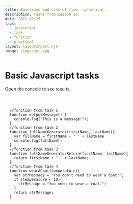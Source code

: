 ```yaml
---
title: Functions and control flow - practical.
description: Tasks from Lesson 10.
date: 2021-02-25
tags:
  - javascript
  - task
  - function
  - practical
layout: layouts/post.njk
image: /img/coat.jpg
---
```


<div class="container mt-4">
  <h1>Basic Javascript tasks</h1>
  <p>Open the console to see results.</p>
  <code>
  <pre>
  //function from task 1
  function outputMessage() {
    console.log("This is a message!");
  }
  //function from task 2
  function fullNameGenerator(firstName, lastName){
    var fullName = firstName + ' ' + lastName
    console.log(fullName);
  }
  //function from task 3
  function fullNameGeneratorReturn(firstName, lastName){
    return firstName + ' ' + lastName;
  }
  //function from task 4
  function wearACoat(temperature){
    var strMessage = "You don't need to wear a coat!";
    if (temperature < 10){
      strMessage = "You need to wear a coat.";
    }
    return strMessage;
  }
  </pre>
  </code>
</div>
<script>
  //function from task 1
  function outputMessage() {
    console.log("This is a message!");
  }
  //function from task 2
  function fullNameGenerator(firstName, lastName){
    var fullName = firstName + ' ' + lastName
    console.log(fullName);
  }
  //function from task 3
  function fullNameGeneratorReturn(firstName, lastName){
    return firstName + ' ' + lastName;
  }
  //function from task 4
  function wearACoat(temperature){
    var strMessage = "You don't need to wear a coat!";
    if (temperature < 10){
      strMessage = "You need to wear a coat.";
    }
    return strMessage;
  }
  console.log("Task 1 above");
  console.log("-------------");
  //Calls the output message
  outputMessage();
  console.log("-------------");
  console.log("Task 1 below");
  console.log("Task 2 above");
  console.log("-------------");
  //Calls the output message
  var fName = 'Marcin';
  var lName = 'Mukosiej';
  fullNameGenerator(fName, lName);
  console.log("-------------");
  console.log("Task 2 below");
  console.log("Task 3 above");
  console.log("-------------");
  //Calls the output message
  var fName = 'Marcin';
  var lName = 'Mukosiej';
  var fullName = fullNameGeneratorReturn(fName, lName);
  console.log(fullName);
  console.log("-------------");
  console.log("Task 3 below");
  console.log("Task 4 above");
  console.log("-------------");
  var temp1 = wearACoat(15);
  var temp2 = wearACoat(9);
  var temp3 = wearACoat(10);
  console.log(temp1);
  console.log(temp2);
  console.log(temp3);
  console.log("-------------");
  console.log("Task 4 below");
    console.log("Task 5 above");
  /*----- Task5 -----*/
  function wearACoatExtra(temperature){
    var strMessage;
    if (temperature < 0) {
      strMessage = "Do not go outside.";
    } else if (temperature < 10) {
      strMessage = "You do need a coat and a hat.";
    } else if (temperature < 15){
      strMessage = "You do need a coat.";
    }
    if (!strMessage) {
      strMessage = "You don't need to wear a coat!"
    }
    return strMessage;
  }
  console.log("Task 5 & 6 below");
  console.log(wearACoatExtra(-4));
  console.log(wearACoatExtra(9));
  console.log(wearACoatExtra(14));
  console.log(wearACoatExtra(18));
</script>
